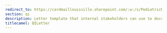 ```yaml
---
redirect_to: https://cardmaillouisville.sharepoint.com/:w:/s/PediatricResearchAccesstoServices/EYwKI_DRIQtEmFC5pQThgjgB4cj1ij3TCsPMe1JYU9GnVw?e=74LMx5
section: qi
description: Letter template that internal stakeholders can use to document support for a QI project
titlecamel: QILetter
---
```

